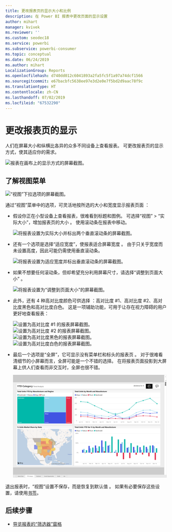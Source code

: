 ```yaml
---
title: 更改报表页的显示大小和比例
description: 在 Power BI 报表中更改页面的显示设置
author: mihart
manager: kvivek
ms.reviewer: ''
ms.custom: seodec18
ms.service: powerbi
ms.subservice: powerbi-consumer
ms.topic: conceptual
ms.date: 06/24/2019
ms.author: mihart
LocalizationGroup: Reports
ms.openlocfilehash: d740dd012c6041893a2fa5fc5f1a97a74dcf1566
ms.sourcegitcommit: e67bacbfc5638ee97e3d2e0e7f5bd2d9aac78f9c
ms.translationtype: HT
ms.contentlocale: zh-CN
ms.lasthandoff: 07/02/2019
ms.locfileid: "67532290"
---
```

# <a name="change-the-display-of-a-report-page"></a>更改报表页的显示

人们在屏幕大小和纵横比各异的众多不同设备上查看报表。 可更改报表页的显示方式，使其适应你的需求。

![报表在画布上的显示方式的屏幕截图。](media/end-user-report-view/power-bi-report.png)

## <a name="explore-the-view-menu"></a>了解视图菜单

![“视图”下拉选项的屏幕截图。](media/end-user-report-view/power-bi-view-menu.png)


通过“视图”菜单中的选项，可灵活地按所选的大小和宽度显示报表页面  ：

- 假设你正在小型设备上查看报表，很难看到标题和图例。  可选择“视图” > “实际大小”，增加报表页的大小   。 使用滚动条在报表中移动。

    ![将报表设置为实际大小并标出两个垂直滚动条的屏幕截图。](media/end-user-report-view/power-bi-actual-size-new.png)

- 还有一个选项是选择“适应宽度”，使报表适合屏幕宽度  。 由于只关乎宽度而未设置高度，因此可能仍需使用垂直滚动条。

  ![将报表设置为适应宽度并标出垂直滚动条的屏幕截图。](media/end-user-report-view/power-bi-fit-to-width-new.png)

- 如果不想要任何滚动条，但却希望充分利用屏幕尺寸，请选择“调整到页面大小”  。

   ![将报表设置为“调整到页面大小”的屏幕截图。](media/end-user-report-view/power-bi-fit-to-width.png)

- 此外，还有 4 种高对比度颜色可供选择  ：高对比度 #1、高对比度 #2、高对比度黑色和高对比度白色。 这是一项辅助功能，可用于让存在视力障碍的用户更好地查看报表：

    ![设置为高对比度 #1 的报表屏幕截图。](media/end-user-report-view/power-bi-high-contrast-1.png)![设置为高对比度 #2 的报表屏幕截图。](media/end-user-report-view/power-bi-high-contrast-2.png)
    ![设置为高对比度黑色的报表屏幕截图。](media/end-user-report-view/power-bi-high-contrast-black.png)![设置为高对比度白色的报表屏幕截图。](media/end-user-report-view/power-bi-high-contrast-white.png)

- 最后一个选项是“全屏”，它可显示没有菜单栏和标头的报表页  。 对于很难看清细节的小屏幕而言，全屏可能是一个不错的选择。  在将报表页面投影到大屏幕上供人们查看而非交互时，全屏也很不错。  

    ![报表显示全屏](media/end-user-report-view/power-bi-full-screen.png)

退出报表时，“视图”设置不保存，而是恢复到默认值  。 如果有必要保存这些设置，请使用[书签](end-user-bookmarks.md)。

## <a name="next-steps"></a>后续步骤

* [导览报表的“筛选器”窗格](end-user-report-filter.md)